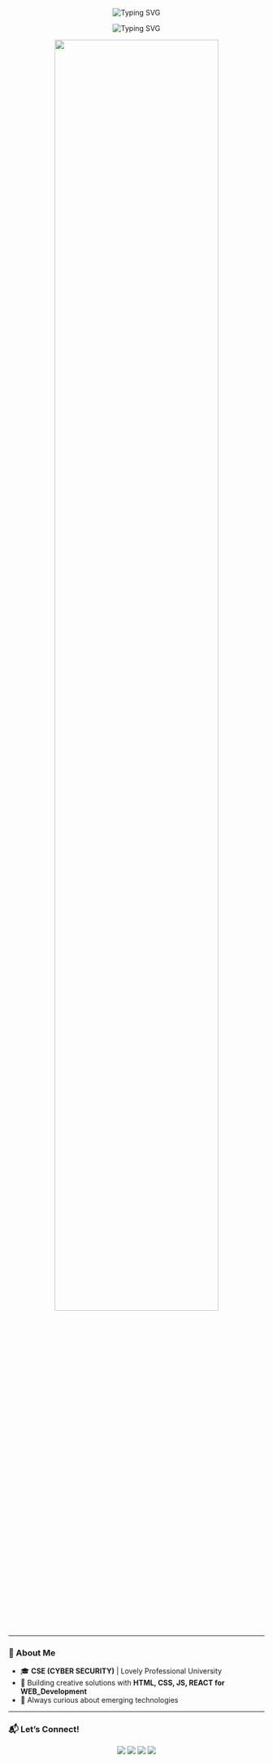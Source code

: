 <div align="center">
 <p align="center">
<img src="https://readme-typing-svg.herokuapp.com?font=Fira+Code&weight=700&size=32&letterSpacing=bold&duration=4000&pause=1500&color=7B91FF&center=true&width=435&lines=HI%2C+There+%F0%9F%91%8B;I'm+Aditya" alt="Typing SVG" />
 <p><img src="https://readme-typing-svg.herokuapp.com?font=Fira+Code&weight=700&size=24&letterSpacing=bold&duration=4000&pause=1500&color=AC99FF&center=true&width=800&height=80&lines=Problem-solver%2C+Developer%2C+and+Tech+Enthusiast" alt="Typing SVG" /></p>
<!--    <img src="https://media.giphy.com/media/26tn33aiTi1jkl6H6/giphy.gif" width="400" alt="Coding GIF"> -->
 
   <img src="https://user-images.githubusercontent.com/74038190/212748842-9fcbad5b-6173-4175-8a61-521f3dbb7514.gif" width="80%"  />
</div>

---

### 🌟 About Me
- 🎓 **CSE (CYBER SECURITY)** | Lovely Professional University  
- 🤖 Building creative solutions with **HTML, CSS, JS, REACT for WEB_Development**  
- 🌱 Always curious about emerging technologies  

---
### 📬 Let’s Connect!
<p align="center">
   <a href="mailto:someshranjanbiswal13678@gmail.com"><img src="https://img.shields.io/badge/Gmail-EA4335?style=for-the-badge&logo=gmail&logoColor=white" /></a>
   <a href="https://github.com/ei-sanu"><img src="https://img.shields.io/badge/GitHub-181717?style=for-the-badge&logo=github&logoColor=white" /></a>
   <a href="https://https://sanudeploys.netlify.app/"><img src="https://img.shields.io/badge/Portfolio-4285F4?style=for-the-badge&logo=google-chrome&logoColor=white" /></a>
   <a href="https://www.linkedin.com/in/somesh-biswal-b73576320"><img src="https://img.shields.io/badge/LinkedIn-0077B5?style=for-the-badge&logo=linkedin&logoColor=white" /></a>
</p>
